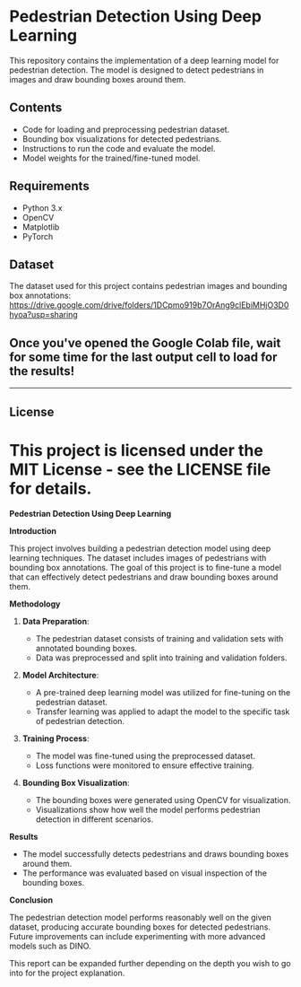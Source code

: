 # Pedestrian Detection Using Deep Learning

This repository contains the implementation of a deep learning model for pedestrian detection. The model is designed to detect pedestrians in images and draw bounding boxes around them. 

## Contents
- Code for loading and preprocessing pedestrian dataset.
- Bounding box visualizations for detected pedestrians.
- Instructions to run the code and evaluate the model.
- Model weights for the trained/fine-tuned model.

## Requirements

- Python 3.x
- OpenCV
- Matplotlib
- PyTorch

## Dataset

The dataset used for this project contains pedestrian images and bounding box annotations:
https://drive.google.com/drive/folders/1DCpmo919b7OrAng9clEbiMHjO3D0hyoa?usp=sharing


## Once you've opened the Google Colab file, wait for some time for the last output cell to load for the results!

---

## License
# This project is licensed under the MIT License - see the LICENSE file for details.

**Pedestrian Detection Using Deep Learning**

**Introduction**

This project involves building a pedestrian detection model using deep learning techniques. The dataset includes images of pedestrians with bounding box annotations. The goal of this project is to fine-tune a model that can effectively detect pedestrians and draw bounding boxes around them.

**Methodology**

1. **Data Preparation**: 
   - The pedestrian dataset consists of training and validation sets with annotated bounding boxes.
   - Data was preprocessed and split into training and validation folders.

2. **Model Architecture**:
   - A pre-trained deep learning model was utilized for fine-tuning on the pedestrian dataset.
   - Transfer learning was applied to adapt the model to the specific task of pedestrian detection.

3. **Training Process**:
   - The model was fine-tuned using the preprocessed dataset.
   - Loss functions were monitored to ensure effective training.

4. **Bounding Box Visualization**:
   - The bounding boxes were generated using OpenCV for visualization.
   - Visualizations show how well the model performs pedestrian detection in different scenarios.

**Results**

- The model successfully detects pedestrians and draws bounding boxes around them.
- The performance was evaluated based on visual inspection of the bounding boxes.

**Conclusion**

The pedestrian detection model performs reasonably well on the given dataset, producing accurate bounding boxes for detected pedestrians. Future improvements can include experimenting with more advanced models such as DINO.

This report can be expanded further depending on the depth you wish to go into for the project explanation.


